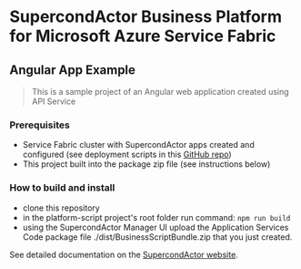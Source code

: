 # SupercondActor Business Platform for Microsoft Azure Service Fabric 

## Angular App Example
> This is a sample project of an Angular web application created using API Service

### Prerequisites

- Service Fabric cluster with SupercondActor apps created and configured (see deployment scripts in this [GitHub repo](https://github.com/SupercondActor))
- This project built into the package zip file (see instructions below)

### How to build and install

- clone this repository
- in the platform-script project's root folder run command: `npm run build`
- using the SupercondActor Manager UI upload the Application Services Code package file ./dist/BusinessScriptBundle.zip that you just created.

See detailed documentation on the [SupercondActor website](https://www.supercondactor.com/documentation).